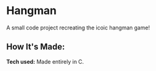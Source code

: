 # Hangman
A small code project recreating the icoic hangman game! 

## How It's Made:

**Tech used:** Made entirely in C.
